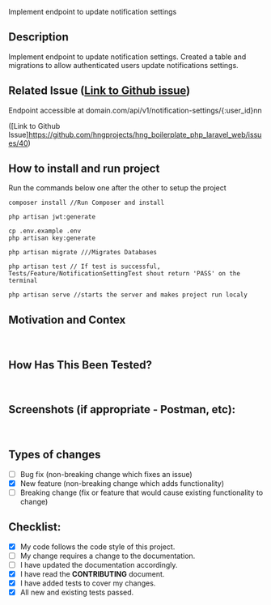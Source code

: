Implement endpoint to update notification settings
​
## Description
Implement endpoint to update notification settings. 
Created a table and migrations to allow authenticated users update notifications setting​s.
## Related Issue ([Link to Github issue](https://github.com/hngprojects/hng_boilerplate_php_laravel_web/issues/40))
Endpoint accessible at domain.com/api/v1/notification-settings/{:user_id}nn

<!--- This project only accepts pull requests related to open issues -->
<!--- If suggesting a new feature or change, please discuss it in an issue first -->
<!--- If fixing a bug, there should be an issue describing it with steps to reproduce -->
([Link to Github Issue]https://github.com/hngprojects/hng_boilerplate_php_laravel_web/issues/40)
​


## How to install and run project
Run the commands below one after the other to setup the project
```
composer install //Run Composer and install

php artisan jwt:generate

cp .env.example .env
php artisan key:generate

php artisan migrate ///Migrates Databases

php artisan test // If test is successful, Tests/Feature/NotificationSettingTest shout return 'PASS' on the terminal

php artisan serve //starts the server and makes project run localy
```


## Motivation and Contex

<!--- Why is this change required? What problem does it solve? -->
​
## How Has This Been Tested?
<!--- Please describe in detail how you tested your changes. -->
<!--- Include details of your testing environment, and the tests you ran to -->
<!--- see how your change affects other areas of the code, etc. -->
​
## Screenshots (if appropriate - Postman, etc):
​
## Types of changes
<!--- What types of changes does your code introduce? Put an `x` in all the boxes that apply: -->
- [ ] Bug fix (non-breaking change which fixes an issue)
- [x] New feature (non-breaking change which adds functionality)
- [ ] Breaking change (fix or feature that would cause existing functionality to change)
​
## Checklist:
<!--- Go over all the following points, and put an `x` in all the boxes that apply. -->
<!--- If you're unsure about any of these, don't hesitate to ask. We're here to help! -->
- [x] My code follows the code style of this project.
- [ ] My change requires a change to the documentation.
- [ ] I have updated the documentation accordingly.
- [x] I have read the **CONTRIBUTING** document.
- [x] I have added tests to cover my changes.
- [x] All new and existing tests passed.
